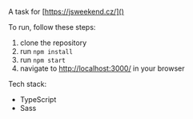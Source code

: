 A task for [https://jsweekend.cz/]()

To run, follow these steps:
1. clone the repository
2. run `npm install`
3. run `npm start`
4. navigate to [http://localhost:3000/]() in your browser

Tech stack:
* TypeScript
* Sass